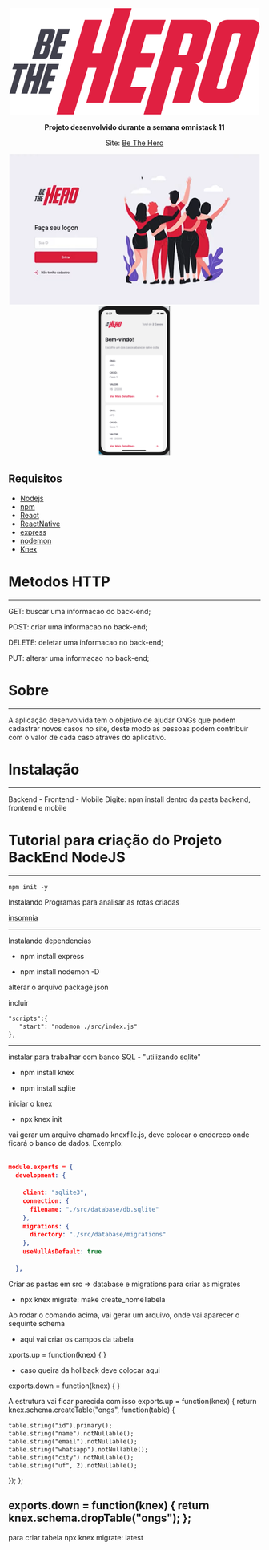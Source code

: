 
<div align="center">
    <img src="img/logo.svg" alt="logo"/>
    <p><strong>Projeto desenvolvido durante a semana omnistack 11</strong></p>
    <p>Site: <a href="https://bethehero-front.netlify.com/">Be The Hero</a></p>
    <img src="img/webomnistack11.png" alt="pagina" width="500px" height="300px"/>
    <img src="img/mobilestack11.png" alt="aplicativo" height="300px"/>
</div>



## Requisitos

- [Nodejs](https://nodejs.org/en/)
- [npm](https://www.npmjs.com/)
- [React](https://pt-br.reactjs.org/)
- [ReactNative](https://reactnative.dev/) 
- [express](https://github.com/expressjs/express)
- [nodemon](https://github.com/remy/nodemon/)
- [Knex](http://knexjs.org/)

# Metodos HTTP
---
GET:    buscar uma informacao do back-end; </p>
POST:   criar uma informacao no back-end; </p>
DELETE: deletar uma informacao no back-end; </p>
PUT:    alterar uma informacao no back-end; </p>


# Sobre
---
A aplicação desenvolvida tem o objetivo de ajudar ONGs que podem cadastrar novos casos no site, deste modo as pessoas podem contribuir com o valor de cada caso através do aplicativo.

# Instalação
---
Backend - Frontend - Mobile
Digite: npm install dentro da pasta backend, frontend e mobile

# Tutorial para criação do Projeto BackEnd NodeJS
---
``` 
npm init -y 
```

Instalando Programas para analisar as rotas criadas </p>

[insomnia](https://insomnia.rest/download/)

---
Instalando dependencias </p>

* npm install express </p>
* npm install nodemon -D  </p>

</p></p>
alterar o arquivo package.json

incluir

``` 
"scripts":{
   "start": "nodemon ./src/index.js"
}, 
```

---------------------------------------------------
instalar para trabalhar com banco SQL - "utilizando sqlite" </p>

* npm install knex </p>
* npm install sqlite </p>

iniciar o knex </p>

* npx knex init  </p>

vai gerar um arquivo chamado knexfile.js, deve colocar o endereco onde ficará o banco de dados.
Exemplo:

``` json

module.exports = {
  development: {

    client: "sqlite3",
    connection: {
      filename: "./src/database/db.sqlite"
    },
    migrations: {
      directory: "./src/database/migrations"
    },
    useNullAsDefault: true

  }, 

```

  Criar as pastas em src => database e migrations
  para criar as migrates

* npx knex migrate: make create_nomeTabela

Ao rodar o comando acima, vai gerar um arquivo, onde vai aparecer o sequinte schema

* aqui vai criar os campos da tabela

xports.up = function(knex) {
}

* caso queira da hollback deve colocar aqui

exports.down = function(knex) {
}

A estrutura vai ficar parecida com isso
exports.up = function(knex) {
  return knex.schema.createTable("ongs", function(table) {

    table.string("id").primary();
    table.string("name").notNullable();
    table.string("email").notNullable();
    table.string("whatsapp").notNullable();
    table.string("city").notNullable();
    table.string("uf", 2).notNullable();

  }); 
}; 

exports.down = function(knex) {
  return knex.schema.dropTable("ongs"); 
}; 
-------------------------------------------------------------------------

para criar tabela 
npx knex migrate: latest

